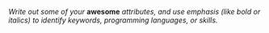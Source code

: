 _Write out some of your_ **awesome** _attributes, and use emphasis (like bold or italics) to identify keywords, programming languages, or skills._ 
